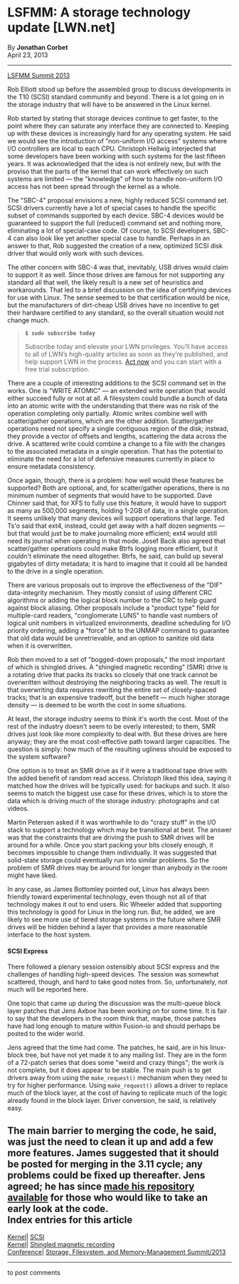 # LSFMM: A storage technology update [LWN.net]

By **Jonathan Corbet**  
April 23, 2013 

* * *

[LSFMM Summit 2013](/Articles/LSFMM2013/)

Rob Elliott stood up before the assembled group to discuss developments in the T10 (SCSI) standard community and beyond. There is a lot going on in the storage industry that will have to be answered in the Linux kernel. 

Rob started by stating that storage devices continue to get faster, to the point where they can saturate any interface they are connected to. Keeping up with these devices is increasingly hard for any operating system. He said we would see the introduction of "non-uniform I/O access" systems where I/O controllers are local to each CPU. Christoph Hellwig interjected that some developers have been working with such systems for the last fifteen years. It was acknowledged that the idea is not entirely new, but with the proviso that the parts of the kernel that can work effectively on such systems are limited — the "knowledge" of how to handle non-uniform I/O access has not been spread through the kernel as a whole. 

The "SBC-4" proposal envisions a new, highly reduced SCSI command set. SCSI drivers currently have a lot of special cases to handle the specific subset of commands supported by each device. SBC-4 devices would be guaranteed to support the full (reduced) command set and nothing more, eliminating a lot of special-case code. Of course, to SCSI developers, SBC-4 can also look like yet another special case to handle. Perhaps in an answer to that, Rob suggested the creation of a new, optimized SCSI disk driver that would only work with such devices. 

The other concern with SBC-4 was that, inevitably, USB drives would claim to support it as well. Since those drives are famous for not supporting any standard all that well, the likely result is a new set of heuristics and workarounds. That led to a brief discussion on the idea of certifying devices for use with Linux. The sense seemed to be that certification would be nice, but the manufacturers of dirt-cheap USB drives have no incentive to get their hardware certified to any standard, so the overall situation would not change much. 

> **`$ sudo subscribe today`**
> 
> Subscribe today and elevate your LWN privileges. You’ll have access to all of LWN’s high-quality articles as soon as they’re published, and help support LWN in the process. [Act now](https://lwn.net/Promo/nst-sudo/claim) and you can start with a free trial subscription. 

There are a couple of interesting additions to the SCSI command set in the works. One is "WRITE ATOMIC" — an extended write operation that would either succeed fully or not at all. A filesystem could bundle a bunch of data into an atomic write with the understanding that there was no risk of the operation completing only partially. Atomic writes combine well with scatter/gather operations, which are the other addition. Scatter/gather operations need not specify a single contiguous region of the disk; instead, they provide a vector of offsets and lengths, scattering the data across the drive. A scattered write could combine a change to a file with the changes to the associated metadata in a single operation. That has the potential to eliminate the need for a lot of defensive measures currently in place to ensure metadata consistency. 

Once again, though, there is a problem: how well would these features be supported? Both are optional, and, for scatter/gather operations, there is no minimum number of segments that would have to be supported. Dave Chinner said that, for XFS to fully use this feature, it would have to support as many as 500,000 segments, holding 1-2GB of data, in a single operation. It seems unlikely that many devices will support operations that large. Ted Ts'o said that ext4, instead, could get away with a half dozen segments — but that would just be to make journaling more efficient; ext4 would still need its journal when operating in that mode. Josef Bacik also agreed that scatter/gather operations could make Btrfs logging more efficient, but it couldn't eliminate the need altogether. Btrfs, he said, can build up several gigabytes of dirty metadata; it is hard to imagine that it could all be handed to the drive in a single operation. 

There are various proposals out to improve the effectiveness of the "DIF" data-integrity mechanism. They mostly consist of using different CRC algorithms or adding the logical block number to the CRC to help guard against block aliasing. Other proposals include a "product type" field for multiple-card readers, "conglomerate LUNS" to handle vast numbers of logical unit numbers in virtualized environments, deadline scheduling for I/O priority ordering, adding a "force" bit to the UNMAP command to guarantee that old data would be unretrievable, and an option to sanitize old data when it is overwritten. 

Rob then moved to a set of "bogged-down proposals," the most important of which is shingled drives. A "shingled magnetic recording" (SMR) drive is a rotating drive that packs its tracks so closely that one track cannot be overwritten without destroying the neighboring tracks as well. The result is that overwriting data requires rewriting the entire set of closely-spaced tracks; that is an expensive tradeoff, but the benefit — much higher storage density — is deemed to be worth the cost in some situations. 

At least, the storage industry seems to think it's worth the cost. Most of the rest of the industry doesn't seem to be overly interested; to them, SMR drives just look like more complexity to deal with. But these drives are here anyway; they are the most cost-effective path toward larger capacities. The question is simply: how much of the resulting ugliness should be exposed to the system software? 

One option is to treat an SMR drive as if it were a traditional tape drive with the added benefit of random read access. Christoph liked this idea, saying it matched how the drives will be typically used: for backups and such. It also seems to match the biggest use case for these drives, which is to store the data which is driving much of the storage industry: photographs and cat videos. 

Martin Petersen asked if it was worthwhile to do "crazy stuff" in the I/O stack to support a technology which may be transitional at best. The answer was that the constraints that are driving the push to SMR drives will be around for a while. Once you start packing your bits closely enough, it becomes impossible to change them individually. It was suggested that solid-state storage could eventually run into similar problems. So the problem of SMR drives may be around for longer than anybody in the room might have liked. 

In any case, as James Bottomley pointed out, Linux has always been friendly toward experimental technology, even though not all of that technology makes it out to end users. Ric Wheeler added that supporting this technology is good for Linux in the long run. But, he added, we are likely to see more use of tiered storage systems in the future where SMR drives will be hidden behind a layer that provides a more reasonable interface to the host system. 

#### SCSI Express

There followed a plenary session ostensibly about SCSI express and the challenges of handling high-speed devices. The session was somewhat scattered, though, and hard to take good notes from. So, unfortunately, not much will be reported here. 

One topic that came up during the discussion was the multi-queue block layer patches that Jens Axboe has been working on for some time. It is fair to say that the developers in the room think that, maybe, those patches have had long enough to mature within Fusion-io and should perhaps be posted to the wider world. 

Jens agreed that the time had come. The patches, he said, are in his linux-block tree, but have not yet made it to any mailing list. They are in the form of a 72-patch series that does some "weird and crazy things"; the work is not complete, but it does appear to be stable. The main push is to get drivers away from using the `make_request()` mechanism when they need to try for higher performance. Using `make_request()` allows a driver to replace much of the block layer, at the cost of having to replicate much of the logic already found in the block layer. Driver conversion, he said, is relatively easy. 

The main barrier to merging the code, he said, was just the need to clean it up and add a few more features. James suggested that it should be posted for merging in the 3.11 cycle; any problems could be fixed up thereafter. Jens agreed; he has since [made his repository available](https://plus.google.com/111643045511375507360/posts/iohyBeoz9Hj) for those who would like to take an early look at the code.  
Index entries for this article  
---  
[Kernel](/Kernel/Index)| [SCSI](/Kernel/Index#SCSI)  
[Kernel](/Kernel/Index)| [Shingled magnetic recording](/Kernel/Index#Shingled_magnetic_recording)  
[Conference](/Archives/ConferenceIndex/)| [Storage, Filesystem, and Memory-Management Summit/2013](/Archives/ConferenceIndex/#Storage_Filesystem_and_Memory-Management_Summit-2013)  
  


* * *

to post comments 
